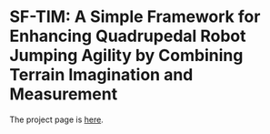 # SF-TIM: A Simple Framework for Enhancing Quadrupedal Robot Jumping Agility by Combining Terrain Imagination and Measurement

The project page is [here](https://flysoaryun.github.io/SF-TIM/).